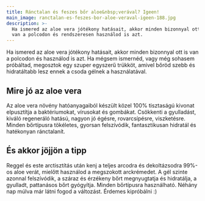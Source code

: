 ```yaml
---
title: Ránctalan és feszes bőr aloe&nbsp;verával? Igeen!
main_image: ranctalan-es-feszes-bor-aloe-veraval-igeen-188.jpg
description: >-
  Ha ismered az aloe vera jótékony hatásait, akkor minden bizonnyal ott is
  van a polcodon és rendszeresen használod is azt.
---
```


Ha ismered az aloe vera jótékony hatásait, akkor minden bizonnyal ott is van a
polcodon és használod is azt. Ha mégsem ismernéd, vagy még sohasem próbáltad,
megosztok egy szuper egyszerű trükköt, amivel bőröd szebb és hidratáltabb lesz
ennek a csoda gélnek a használatával.

## Mire jó az aloe vera
Az aloe vera növény hatóanyagaiból készült közel 100% tisztaságú kivonat
elpusztítja a baktériumokat, vírusokat és gombákat. Csökkenti a gyulladást,
kiváló regeneráló hatású, nagyon jó égésre, rovarcsípésre, viszketésre. Minden
bőrtípusra tökéletes, gyorsan felszívódik, fantasztikusan hidratál és hatékonyan
ránctalanít.

## És akkor jöjjön a tipp
Reggel és este arctisztítás után kenj a teljes arcodra és dekoltázsodra 99%-os
aloe verát, mielőtt használod a megszokott arckrémedet. A gél szinte azonnal
felszívódik, a száraz és érzékeny bőrt megnyugtatja és hidratálja, a gyulladt,
pattanásos bőrt gyógyítja. Minden bőrtípusra használható. Néhány nap múlva már
látni fogod a változást. Érdemes kipróbálni :)
